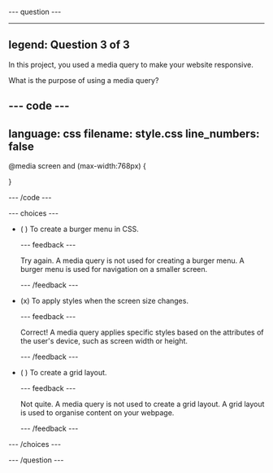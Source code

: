 \--- question ---

---

## legend: Question 3 of 3

In this project, you used a media query to make your website responsive.

What is the purpose of using a media query?

## --- code ---

language: css
filename: style.css
line_numbers: false
--------------------------------------------------------

@media screen and (max-width:768px) {

}

\--- /code ---

\--- choices ---

- ( ) To create a burger menu in CSS.

  \--- feedback ---

  Try again. A media query is not used for creating a burger menu. A burger menu is used for navigation on a smaller screen.

  \--- /feedback ---

- (x) To apply styles when the screen size changes.

  \--- feedback ---

  Correct! A media query applies specific styles based on the attributes of the user's device, such as screen width or height.

  \--- /feedback ---

- ( ) To create a grid layout.

  \--- feedback ---

  Not quite. A media query is not used to create a grid layout. A grid layout is used to organise content on your webpage.

  \--- /feedback ---

\--- /choices ---

\--- /question ---
